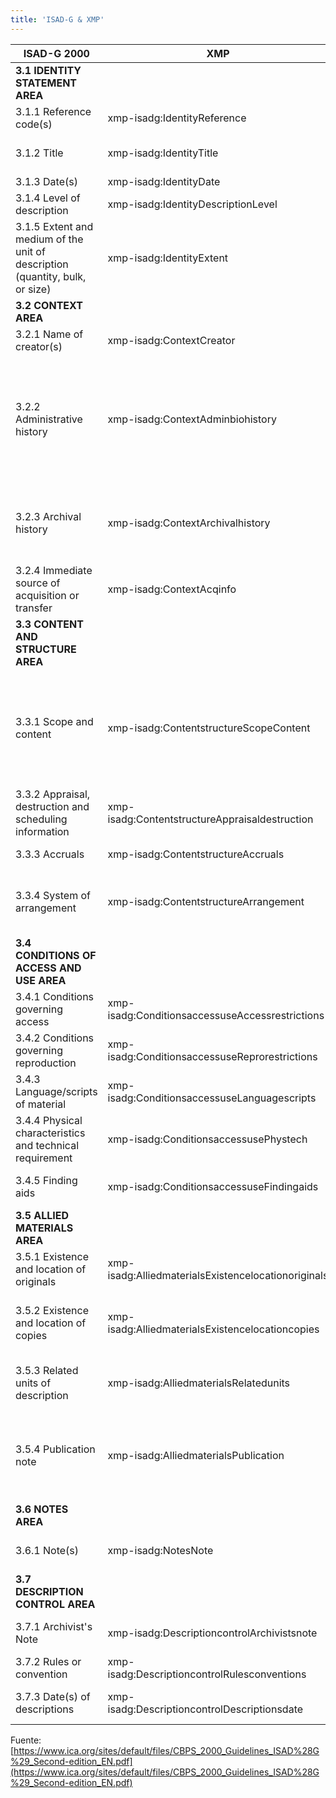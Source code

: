 ```yaml
---
title: 'ISAD-G & XMP'
---
```


<table class="table table-bordered table-hover table-condensed">
<thead><tr><th title="Field #1">ISAD-G 2000</th>
<th title="Field #2">XMP</th>
<th title="Field #3">Example</th>
</tr></thead>
<tbody><tr>
<td><strong>3.1 IDENTITY STATEMENT AREA</strong></td>
<td> </td>
<td> </td>
</tr>
<tr>
<td>3.1.1 Reference code(s)</td>
<td>xmp-isadg:IdentityReference</td>
<td>CA OONAD R610-0-3-E</td>
</tr>
<tr>
<td>3.1.2 Title</td>
<td>xmp-isadg:IdentityTitle</td>
<td>Canadian Northern Railway Co. - Route Map - Sudbury to Port Arthur [cartographic material]</td>
</tr>
<tr>
<td>3.1.3 Date(s)</td>
<td>xmp-isadg:IdentityDate</td>
<td>1875, 1906-1914</td>
</tr>
<tr>
<td>3.1.4 Level of description</td>
<td>xmp-isadg:IdentityDescriptionLevel</td>
<td>File</td>
</tr>
<tr>
<td>3.1.5 Extent and medium of the unit of description (quantity, bulk, or size)</td>
<td>xmp-isadg:IdentityExtent</td>
<td>46 maps</td>
</tr>
<tr>
<td><strong>3.2 CONTEXT AREA</strong></td>
<td> </td>
<td> </td>
</tr>
<tr>
<td>3.2.1 Name of creator(s)</td>
<td>xmp-isadg:ContextCreator</td>
<td>Canada. Dept. of Railways and Canals</td>
</tr>
<tr>
<td>3.2.2 Administrative history</td>
<td>xmp-isadg:ContextAdminbiohistory</td>
<td>The Department of Railways and Canals existed from 1879 to 1936. It was established on May 15, 1879 (42 Vict. c. 7, s. 4-5), when it assumed responsibilities formerly under the direction of the Department of Public Works. It was dissolved on November 2, 1936 (1 Edw. VIII, c. 34), when its functions were incorporated in the newly created Department of Transport to group together all the federal government’s transport related activities[...]</td>
</tr>
<tr>
<td>3.2.3 Archival history</td>
<td>xmp-isadg:ContextArchivalhistory</td>
<td>Letters written by Herbert Whittaker and mailed to Sydney Johnson remained in the custody of Johnson until his death when they were returned/bequeathed to Whittaker and now constitute part of his fonds. (Fonds) Canada, York University Archives</td>
</tr>
<tr>
<td>3.2.4 Immediate source of acquisition or transfer</td>
<td>xmp-isadg:ContextAcqinfo</td>
<td>Gift of Herbert Whittaker on 22 April 1994. (Fonds) Canada, York University Archives</td>
</tr>
<tr>
<td><strong>3.3 CONTENT AND STRUCTURE AREA</strong></td>
<td> </td>
<td> </td>
</tr>
<tr>
<td>3.3.1 Scope and content</td>
<td>xmp-isadg:ContentstructureScopeContent</td>
<td>Consists of records created by the Department and received from its predecessor, the Department of Public Works. Includes correspondence, contracts, financial and administrative, and other textual records; engineer’s drawings and specifications for construction of rail lines, stations, canals, telegraph lines; photographs, maps and plans of properties and construction sites.</td>
</tr>
<tr>
<td>3.3.2 Appraisal, destruction and scheduling information</td>
<td>xmp-isadg:ContentstructureAppraisaldestruction</td>
<td>An inventory to the former RG 43 (July 1998) is available. File lists to some sub-series are available</td>
</tr>
<tr>
<td>3.3.3 Accruals</td>
<td>xmp-isadg:ContentstructureAccruals</td>
<td>Further accruals are expected (Fonds) Canada, York University Archives</td>
</tr>
<tr>
<td>3.3.4 System of arrangement</td>
<td>xmp-isadg:ContentstructureArrangement</td>
<td>The fonds is arranged into nine series: Railway Branch, Canal Branch, Legal records, Rideau Canal, Trent Canal, St. Peter&#39;s Canal, St. Lawrence Canals, Welland Canal, and Comptroller&#39;s Branch</td>
</tr>
<tr>
<td><strong>3.4 CONDITIONS OF ACCESS AND USE AREA</strong></td>
<td> </td>
<td> </td>
</tr>
<tr>
<td>3.4.1 Conditions governing access</td>
<td>xmp-isadg:ConditionsaccessuseAccessrestrictions</td>
<td>Unrestricted access, including display rights and consultation rights (Fonds) Canada, York University Archives</td>
</tr>
<tr>
<td>3.4.2 Conditions governing reproduction</td>
<td>xmp-isadg:ConditionsaccessuseReprorestrictions</td>
<td>Copyright is retained by the artist (Fonds) Canada, York University Archives</td>
</tr>
<tr>
<td>3.4.3 Language/scripts of material</td>
<td>xmp-isadg:ConditionsaccessuseLanguagescripts</td>
<td>In Dakota, with partial English translation (File) U.S., Minnesota Historical Society</td>
</tr>
<tr>
<td>3.4.4 Physical characteristics and technical requirement</td>
<td>xmp-isadg:ConditionsaccessusePhystech</td>
<td>Videotapes are in ½ inch helical open reel-to-reel format. (Sub-series) U.S., Minnesota Historical Society</td>
</tr>
<tr>
<td>3.4.5 Finding aids</td>
<td>xmp-isadg:ConditionsaccessuseFindingaids</td>
<td>Series level descriptions available with associated box lists (Fonds) Canada, York University Archives</td>
</tr>
<tr>
<td><strong>3.5 ALLIED MATERIALS AREA</strong></td>
<td> </td>
<td> </td>
</tr>
<tr>
<td>3.5.1 Existence and location of originals</td>
<td>xmp-isadg:AlliedmaterialsExistencelocationoriginals</td>
<td>Following sampling in 1985, the remaining case files were destroyed. (Series) U.S., Minnesota Historical Society</td>
</tr>
<tr>
<td>3.5.2 Existence and location of copies</td>
<td>xmp-isadg:AlliedmaterialsExistencelocationcopies</td>
<td>Digital reproductions of the Christie family Civil War correspondence are available electronically at http://www.mnhs.org/collections/christie.html. (Fonds) U.S., Minnesota Historical Society</td>
</tr>
<tr>
<td>3.5.3 Related units of description</td>
<td>xmp-isadg:AlliedmaterialsRelatedunits</td>
<td>Earlier files of a similar nature (1959-1968) are catalogued as Minnesota. Secretary of State. Charitable corporations files. (Series) U.S., Minnesota Historical Society</td>
</tr>
<tr>
<td>3.5.4 Publication note</td>
<td>xmp-isadg:AlliedmaterialsPublication</td>
<td>The entire calendar has been published in 12 volumes from the set of cards held by the University of Illinois. The Mereness Calendar: Federal Documents of the Upper Mississippi Valley 1780-1890 (Boston: G. K. Hall and Co., 1971). (Fonds) U.S., Minnesota Historical Society</td>
</tr>
<tr>
<td><strong>3.6 NOTES AREA</strong></td>
<td> </td>
<td> </td>
</tr>
<tr>
<td>3.6.1 Note(s)</td>
<td>xmp-isadg:NotesNote</td>
<td>Title is based on the name of the department in its enabling legislation (42 Vict., c. 7, s. 4-5).</td>
</tr>
<tr>
<td><strong>3.7 DESCRIPTION CONTROL AREA</strong></td>
<td> </td>
<td> </td>
</tr>
<tr>
<td>3.7.1 Archivist&#39;s Note</td>
<td>xmp-isadg:DescriptioncontrolArchivistsnote</td>
<td>Description prepared by S. Dubeau in October 1997; revised in April1999 (Fonds) Canada, York University Archives</td>
</tr>
<tr>
<td>3.7.2 Rules or convention</td>
<td>xmp-isadg:DescriptioncontrolRulesconventions</td>
<td>Rules for Archival Description (RAD), Bureau of Canadian Archivists, 1990.</td>
</tr>
<tr>
<td>3.7.3 Date(s) of descriptions</td>
<td>xmp-isadg:DescriptioncontrolDescriptionsdate</td>
<td>Series registered, 24 September 1987. Description updated, 10 November 1999. (Series) National Archives of Australia</td>
</tr>
</tbody></table>


Fuente: [https://www.ica.org/sites/default/files/CBPS_2000_Guidelines_ISAD%28G%29_Second-edition_EN.pdf](https://www.ica.org/sites/default/files/CBPS_2000_Guidelines_ISAD%28G%29_Second-edition_EN.pdf)